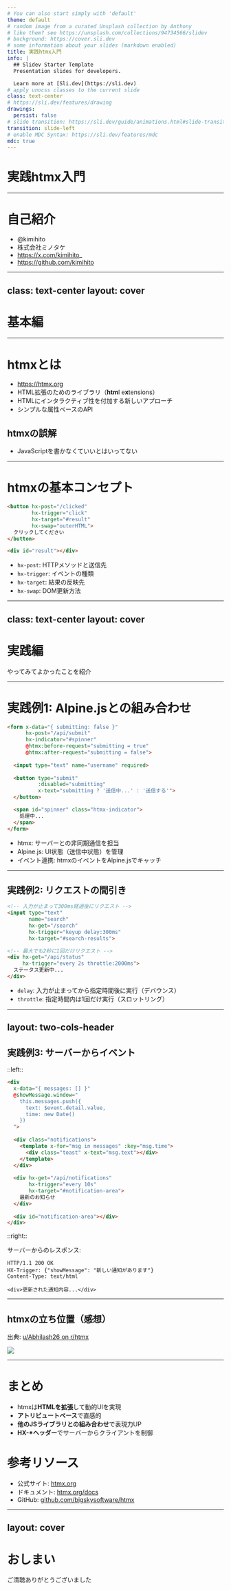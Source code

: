 ```yaml
---
# You can also start simply with 'default'
theme: default
# random image from a curated Unsplash collection by Anthony
# like them? see https://unsplash.com/collections/94734566/slidev
# background: https://cover.sli.dev
# some information about your slides (markdown enabled)
title: 実践htmx入門
info: |
  ## Slidev Starter Template
  Presentation slides for developers.

  Learn more at [Sli.dev](https://sli.dev)
# apply unocss classes to the current slide
class: text-center
# https://sli.dev/features/drawing
drawings:
  persist: false
# slide transition: https://sli.dev/guide/animations.html#slide-transitions
transition: slide-left
# enable MDC Syntax: https://sli.dev/features/mdc
mdc: true
---
```


# 実践htmx入門

<!--
The last comment block of each slide will be treated as slide notes. It will be visible and editable in Presenter Mode along with the slide. [Read more in the docs](https://sli.dev/guide/syntax.html#notes)
-->

---

# 自己紹介

- @kimihito
- 株式会社ミノタケ
- https://x.com/kimihito_
- https://github.com/kimihito

---
class: text-center
layout: cover
---

# 基本編

---

# htmxとは

- https://htmx.org
- HTML拡張のためのライブラリ（**htm**l e**x**tensions）
- HTMLにインタラクティブ性を付加する新しいアプローチ
- シンプルな属性ベースのAPI

## htmxの誤解

* JavaScriptを書かなくていいとはいってない

---

# htmxの基本コンセプト

```html
<button hx-post="/clicked" 
        hx-trigger="click" 
        hx-target="#result" 
        hx-swap="outerHTML">
  クリックしてください
</button>

<div id="result"></div>
```

- `hx-post`: HTTPメソッドと送信先
- `hx-trigger`: イベントの種類
- `hx-target`: 結果の反映先
- `hx-swap`: DOM更新方法

---
class: text-center
layout: cover
---

# 実践編

やってみてよかったことを紹介


---

# **実践例1:** Alpine.jsとの組み合わせ

```html
<form x-data="{ submitting: false }"
      hx-post="/api/submit"
      hx-indicator="#spinner"
      @htmx:before-request="submitting = true"
      @htmx:after-request="submitting = false">
  
  <input type="text" name="username" required>
  
  <button type="submit" 
          :disabled="submitting"
          x-text="submitting ? '送信中...' : '送信する'">
  </button>

  <span id="spinner" class="htmx-indicator">
    処理中...
  </span>
</form>
```

- htmx: サーバーとの非同期通信を担当
- Alpine.js: UI状態（送信中状態）を管理
- イベント連携: htmxのイベントをAlpine.jsでキャッチ

---

## **実践例2:** リクエストの間引き

```html
<!-- 入力が止まって300ms経過後にリクエスト -->
<input type="text" 
       name="search" 
       hx-get="/search" 
       hx-trigger="keyup delay:300ms" 
       hx-target="#search-results">

<!-- 最大でも2秒に1回だけリクエスト -->
<div hx-get="/api/status" 
     hx-trigger="every 2s throttle:2000ms">
  ステータス更新中...
</div>
```

- `delay`: 入力が止まってから指定時間後に実行（デバウンス）
- `throttle`: 指定時間内は1回だけ実行（スロットリング）

---
layout: two-cols-header
---

## **実践例3:** サーバーからイベント

::left::

```html
<div 
  x-data="{ messages: [] }"
  @showMessage.window="
    this.messages.push({
      text: $event.detail.value, 
      time: new Date()
    })
  ">
     
  <div class="notifications">
    <template x-for="msg in messages" :key="msg.time">
      <div class="toast" x-text="msg.text"></div>
    </template>
  </div>
  
  <div hx-get="/api/notifications" 
       hx-trigger="every 10s"
       hx-target="#notification-area">
    最新のお知らせ
  </div>
  
  <div id="notification-area"></div>
</div>
```

::right::

サーバーからのレスポンス:

```
HTTP/1.1 200 OK
HX-Trigger: {"showMessage": "新しい通知があります"}
Content-Type: text/html

<div>更新された通知内容...</div>
```

---

## htmxの立ち位置（感想）

出典: [u/Abhilash26 on r/htmx](https://www.reddit.com/r/htmx/comments/1arfus7/this_is_why_i_use_htmx/)

<img src="./assets/images/htmx-compare.png" class="w-full aspect-video object-contain" />

---

# まとめ

- htmxは**HTMLを拡張**して動的UIを実現
- **アトリビュートベース**で直感的
- **他のJSライブラリとの組み合わせ**で表現力UP
- **HX-*ヘッダー**でサーバーからクライアントを制御

<div class="mb-10"></div>

# 参考リソース

- 公式サイト: [htmx.org](https://htmx.org/)
- ドキュメント: [htmx.org/docs](https://htmx.org/docs/)
- GitHub: [github.com/bigskysoftware/htmx](https://github.com/bigskysoftware/htmx)

---
layout: cover
---

# おしまい
ご清聴ありがとうございました
